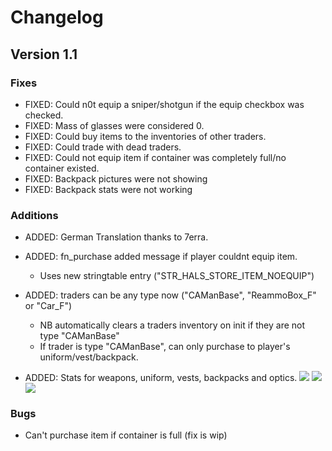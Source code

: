 # Changelog

## Version 1.1
### Fixes
* FIXED: Could n0t equip a sniper/shotgun if the equip checkbox was checked.
* FIXED: Mass of glasses were considered 0.
* FIXED: Could buy items to the inventories of other traders.
* FIXED: Could trade with dead traders.
* FIXED: Could not equip item if container was completely full/no container existed.
* FIXED: Backpack pictures were not showing
* FIXED: Backpack stats were not working

### Additions
* ADDED: German Translation thanks to 7erra.
* ADDED: fn_purchase added message if player couldnt equip item.
  * Uses new stringtable entry ("STR_HALS_STORE_ITEM_NOEQUIP")
  
* ADDED: traders can be any type now ("CAManBase", "ReammoBox_F" or "Car_F")
  * NB automatically clears a traders inventory on init if they are not type "CAManBase"
  * If trader is type "CAManBase", can only purchase to player's uniform/vest/backpack.
  
* ADDED: Stats for weapons, uniform, vests, backpacks and optics.
![](http://i.imgur.com/piowiF0.jpg) ![](http://i.imgur.com/cXhrtyh.jpg) ![](http://i.imgur.com/LyaFDse.jpg)

### Bugs
* Can't purchase item if container is full (fix is wip)
